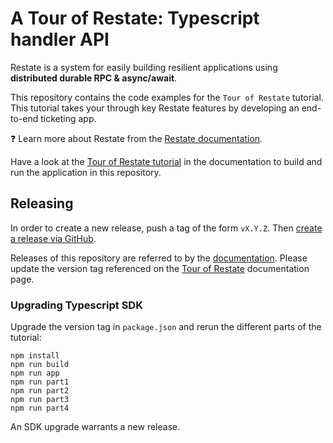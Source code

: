 # A Tour of Restate: Typescript handler API

Restate is a system for easily building resilient applications using **distributed durable RPC & async/await**.

This repository contains the code examples for the `Tour of Restate` tutorial.
This tutorial takes your through key Restate features by developing an end-to-end ticketing app.

❓ Learn more about Restate from the [Restate documentation](https://docs.restate.dev).

Have a look at the [Tour of Restate tutorial](https://docs.restate.dev/tour/typescript-handler) in the documentation to build and run the application in this repository.

## Releasing

In order to create a new release, push a tag of the form `vX.Y.Z`.
Then [create a release via GitHub](https://github.com/restatedev/tour-of-restate-typescript-handler/releases).

Releases of this repository are referred to by the [documentation](https://github.com/restatedev/documentation).
Please update the version tag referenced on the [Tour of Restate](https://github.com/restatedev/documentation/blob/main/docs/tour/typescript-handler.mdx) documentation page.

### Upgrading Typescript SDK
Upgrade the version tag in `package.json` and rerun the different parts of the tutorial:
```
npm install
npm run build
npm run app
npm run part1
npm run part2
npm run part3
npm run part4
```

An SDK upgrade warrants a new release.